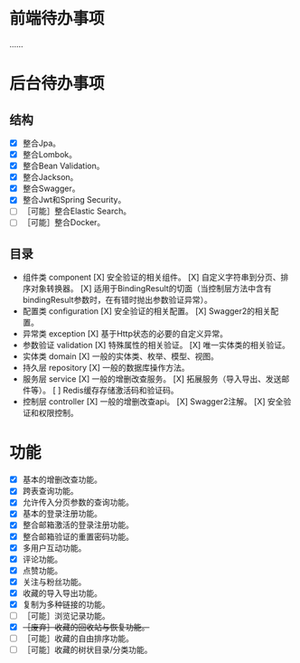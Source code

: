# 前端待办事项

……

# 后台待办事项

## 结构

* [X] 整合Jpa。
* [X] 整合Lombok。
* [X] 整合Bean Validation。
* [X] 整合Jackson。 
* [X] 整合Swagger。
* [X] 整合Jwt和Spring Security。
* [ ] ［可能］整合Elastic Search。
* [ ] ［可能］整合Docker。

## 目录

* 组件类 component
    [X] 安全验证的相关组件。
    [X] 自定义字符串到分页、排序对象转换器。
    [X] 适用于BindingResult的切面（当控制层方法中含有bindingResult参数时，在有错时抛出参数验证异常）。
* 配置类 configuration
    [X] 安全验证的相关配置。
    [X] Swagger2的相关配置。
* 异常类 exception
    [X] 基于Http状态的必要的自定义异常。
* 参数验证 validation
    [X] 特殊属性的相关验证。
    [X] 唯一实体类的相关验证。
* 实体类 domain
    [X] 一般的实体类、枚举、模型、视图。
* 持久层 repository
    [X] 一般的数据库操作方法。
* 服务层 service
    [X] 一般的增删改查服务。
    [X] 拓展服务（导入导出、发送邮件等）。
    [ ] Redis缓存存储激活码和验证码。
* 控制层 controller
    [X] 一般的增删改查api。
    [X] Swagger2注解。
    [X] 安全验证和权限控制。

# 功能

* [X] 基本的增删改查功能。
* [X] 跨表查询功能。
* [X] 允许传入分页参数的查询功能。
* [X] 基本的登录注册功能。
* [X] 整合邮箱激活的登录注册功能。
* [X] 整合邮箱验证的重置密码功能。
* [X] 多用户互动功能。
* [X] 评论功能。
* [X] 点赞功能。
* [X] 关注与粉丝功能。
* [X] 收藏的导入导出功能。
* [X] 复制为多种链接的功能。
* [ ] ［可能］浏览记录功能。
* [X] ~~［废弃］收藏的回收站与恢复功能。~~
* [ ] ［可能］收藏的自由排序功能。
* [ ] ［可能］收藏的树状目录/分类功能。
